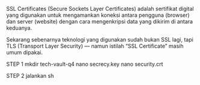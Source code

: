 SSL Certificates (Secure Sockets Layer Certificates) adalah sertifikat digital yang digunakan untuk mengamankan koneksi antara pengguna (browser)
 dan server (website) dengan cara mengenkripsi data yang dikirim di antara keduanya.

Sekarang sebenarnya teknologi yang digunakan sudah bukan SSL lagi, tapi TLS (Transport Layer Security) — namun istilah “SSL Certificate”
masih umum dipakai.

STEP 1
mkdir tech-vault-q4
nano secrecy.key
nano security.crt

STEP 2
jalankan sh
